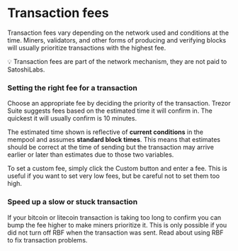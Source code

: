 # Transaction fees

Transaction fees vary depending on the network used and conditions at the time. Miners, validators, and other forms of producing and verifying blocks will usually prioritize transactions with the highest fee.

:bulb: Transaction fees are part of the network mechanism, they are not paid to SatoshiLabs.

### Setting the right fee for a transaction

Choose an appropriate fee by deciding the priority of the transaction. Trezor Suite suggests fees based on the estimated time it will confirm in. The quickest it will usually confirm is 10 minutes.

The estimated time shown is reflective of **current conditions** in the mempool and assumes **standard block times**. This means that estimates should be correct at the time of sending but the transaction may arrive earlier or later than estimates due to those two variables.

To set a custom fee, simply click the Custom button and enter a fee. This is useful if you want to set very low fees, but be careful not to set them too high.

### Speed up a slow or stuck transaction

If your bitcoin or litecoin transaction is taking too long to confirm you can bump the fee higher to make miners prioritize it. This is only possible if you did not turn off RBF when the transaction was sent. Read about using RBF to fix transaction problems.

